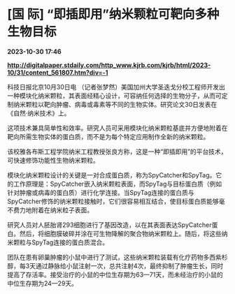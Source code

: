 # [国 际] “即插即用”纳米颗粒可靶向多种生物目标

**2023-10-30 17:46**

**http://digitalpaper.stdaily.com/http_www.kjrb.com/kjrb/html/2023-10/31/content_561807.htm?div=-1**

 科技日报北京10月30日电 （记者张梦然）美国加州大学圣迭戈分校工程师开发出一种模块化纳米颗粒，其表面经精心设计，可容纳任何选择的生物分子，从而可定制纳米颗粒以靶向肿瘤、病毒或毒素等不同的生物实体。研究论文30日发表在《自然·纳米技术》上。

 这项技术兼具简单性和效率。研究人员可采用模块化纳米颗粒基底并方便地附着在靶向所需生物实体的蛋白质，而不是为每个特定应用制作全新的纳米颗粒。

 该校雅各布斯工程学院纳米工程教授张良方称，这是一种“即插即用”的平台技术，可快速修饰功能性生物纳米颗粒。

 模块化纳米颗粒设计的关键是一对合成蛋白质，称为SpyCatcher和SpyTag。它的工作原理是：SpyCatcher嵌入纳米颗粒表面，而SpyTag与目标蛋白质（例如针对肿瘤或病毒的蛋白质）进行化学连接。当SpyTag连接的蛋白质与SpyCatcher修饰的纳米颗粒接触时，它们很容易相互结合，使目标蛋白质能够毫不费力地附着在纳米粒子表面。

 研究人员对人胚胎肾293细胞进行了基因改造，以在其表面表达SpyCatcher蛋白。然后，将细胞膜破碎并涂在可生物降解的聚合物纳米颗粒上。随后，将这些纳米颗粒与SpyTag连接的蛋白质混合。

 团队在患有卵巢肿瘤的小鼠中进行了测试，这些纳米颗粒装载有化疗药物多西紫杉醇，每3天通过静脉给小鼠注射一次，总共注射4次，最终抑制了肿瘤生长，同时提高了存活率。接受治疗的小鼠的中位生存期为63—71天，而未经治疗的小鼠的中位生存期为24—29天。
